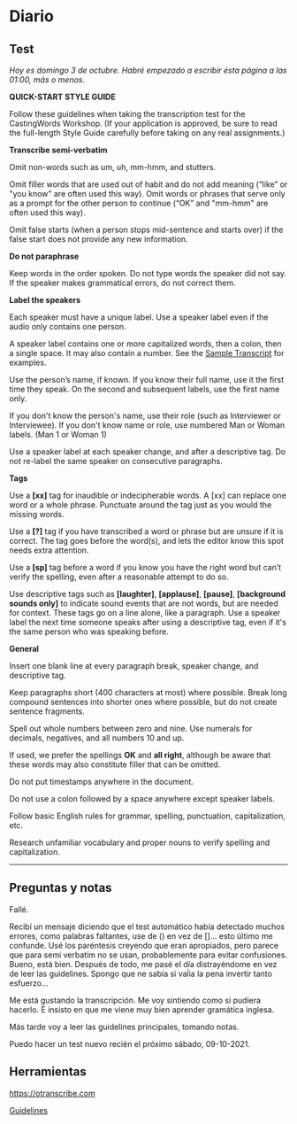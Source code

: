 # Diario
## Test
*Hoy es domingo 3 de octubre. Habré empezado a escribir ésta página a las 01:00, más o menos.*

**QUICK-START STYLE GUIDE**

Follow these guidelines when taking the transcription test for the CastingWords Workshop. (If your application is approved, be sure to read the full-length Style Guide carefully before taking on any real assignments.)

**Transcribe semi-verbatim**

Omit non-words such as um, uh, mm-hmm, and stutters.

Omit filler words that are used out of habit and do not add meaning (“like” or "you know" are often used this way). Omit words or phrases that serve only as a prompt for the other person to continue (“OK” and "mm-hmm" are often used this way).

Omit false starts (when a person stops mid-sentence and starts over) if the false start does not provide any new information.

**Do not paraphrase**

Keep words in the order spoken. Do not type words the speaker did not say. If the speaker makes grammatical errors, do not correct them.

**Label the speakers**

Each speaker must have a unique label. Use a speaker label even if the audio only contains one person.

A speaker label contains one or more capitalized words, then a colon, then a single space. It may also contain a number. See the [Sample Transcript](https://turkerdocs.castingwords.com/documentation/styleguide/SampleTranscript.html) for examples.

Use the person’s name, if known. If you know their full name, use it the first time they speak. On the second and subsequent labels, use the first name only.

If you don't know the person's name, use their role (such as Interviewer or Interviewee). If you don't know name or role, use numbered Man or Woman labels. (Man 1 or Woman 1)

Use a speaker label at each speaker change, and after a descriptive tag. Do not re-label the same speaker on consecutive paragraphs.

**Tags**

Use a **[xx]** tag for inaudible or indecipherable words. A [xx] can replace one word or a whole phrase. Punctuate around the tag just as you would the missing words.

Use a **[?]** tag if you have transcribed a word or phrase but are unsure if it is correct. The tag goes before the word(s), and lets the editor know this spot needs extra attention.

Use a **[sp]** tag before a word if you know you have the right word but can’t verify the spelling, even after a reasonable attempt to do so.

Use descriptive tags such as **[laughter]**, **[applause]**, **[pause]**, **[background sounds only]** to indicate sound events that are not words, but are needed for context. These tags go on a line alone, like a paragraph. Use a speaker label the next time someone speaks after using a descriptive tag, even if it's the same person who was speaking before.

**General**

Insert one blank line at every paragraph break, speaker change, and descriptive tag.

Keep paragraphs short (400 characters at most) where possible. Break long compound sentences into shorter ones where possible, but do not create sentence fragments.

Spell out whole numbers between zero and nine. Use numerals for decimals, negatives, and all numbers 10 and up.

If used, we prefer the spellings **OK** and **all right**, although be aware that these words may also constitute filler that can be omitted.

Do not put timestamps anywhere in the document.

Do not use a colon followed by a space anywhere except speaker labels.

Follow basic English rules for grammar, spelling, punctuation, capitalization, etc.

Research unfamiliar vocabulary and proper nouns to verify spelling and capitalization.

---

## Preguntas y notas
Fallé.

Recibí un mensaje diciendo que el test automático había detectado muchos errores, como palabras faltantes, use de () en vez de []... esto último me confunde. Usé los paréntesis creyendo que eran apropiados, pero parece que para semi verbatim no se usan, probablemente para evitar confusiones. Bueno, está bien. Después de todo, me pasé el día distrayéndome en vez de leer las guidelines. Spongo que ne sabía si vaĺia la pena invertir tanto esfuerzo...

Me está gustando la transcripción. Me voy sintiendo como si pudiera hacerlo. E insisto en que me viene muy bien aprender gramática inglesa.

Más tarde voy a leer las guidelines principales, tomando notas.

Puedo hacer un test nuevo recién el próximo sábado, 09-10-2021.


## Herramientas
https://otranscribe.com

[Guidelines](https://workshop.castingwords.com/docs/Mainstyleguide.html#SG22)